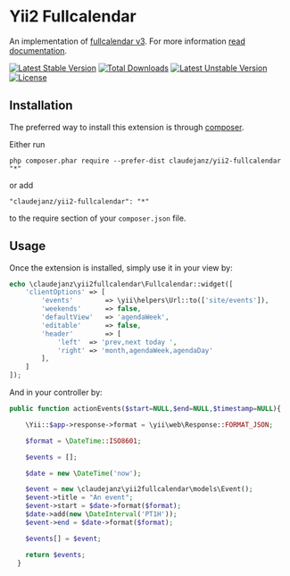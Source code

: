 Yii2 Fullcalendar
=================

An implementation of [fullcalendar v3](https://fullcalendar.io).
For more information [read documentation](https://fullcalendar.io/docs/).

[![Latest Stable Version](https://poser.pugx.org/claudejanz/yii2-fullcalendar/v/stable)](https://packagist.org/packages/claudejanz/yii2-fullcalendar) [![Total Downloads](https://poser.pugx.org/claudejanz/yii2-fullcalendar/downloads)](https://packagist.org/packages/claudejanz/yii2-fullcalendar) [![Latest Unstable Version](https://poser.pugx.org/claudejanz/yii2-fullcalendar/v/unstable)](https://packagist.org/packages/claudejanz/yii2-fullcalendar) [![License](https://poser.pugx.org/claudejanz/yii2-fullcalendar/license)](https://packagist.org/packages/claudejanz/yii2-fullcalendar)


Installation
------------

The preferred way to install this extension is through [composer](http://getcomposer.org/download/).

Either run

```
php composer.phar require --prefer-dist claudejanz/yii2-fullcalendar "*"
```

or add

```
"claudejanz/yii2-fullcalendar": "*"
```

to the require section of your `composer.json` file.


Usage
-----

Once the extension is installed, simply use it in your view by:

```php
echo \claudejanz\yii2fullcalendar\Fullcalendar::widget([
    'clientOptions' => [
        'events'        => \yii\helpers\Url::to(['site/events']),
        'weekends'      => false,
        'defaultView'   => 'agendaWeek',
        'editable'      => false,
        'header'        => [
            'left'  => 'prev,next today ',
            'right' => 'month,agendaWeek,agendaDay'
        ],
    ]
]);
```

And in your controller by:

```php
public function actionEvents($start=NULL,$end=NULL,$timestamp=NULL){

    \Yii::$app->response->format = \yii\web\Response::FORMAT_JSON;

    $format = \DateTime::ISO8601;

    $events = [];

    $date = new \DateTime('now');

    $event = new \claudejanz\yii2fullcalendar\models\Event();
    $event->title = "An event";
    $event->start = $date->format($format);
    $date->add(new \DateInterval('PT1H'));
    $event->end = $date->format($format);

    $events[] = $event;

    return $events;
  }
```